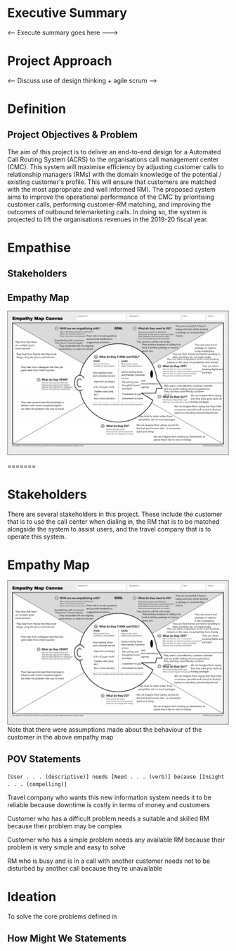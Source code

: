 # Executive Summary
<-- Execute summary goes here --->

# Project Approach
<-- Discuss use of design thinking + agile scrum -->

# Definition

## Project Objectives & Problem

The aim of this project is to deliver an end-to-end design for a Automated Call Routing System (ACRS) to the organisations call management center (CMC). This system will maximise efficiency by adjusting customer calls to relationship managers (RMs) with the domain knowledge of the potential / existing customer's profile. This will ensure that customers are matched with the most appropriate and well informed RM). The proposed system aims to improve the operational performance of the CMC by prioritising customer calls, performing customer-RM matching, and improving the outcomes of outbound telemarketing calls. In doing so, the system is projected to lift the organisations revenues in the 2019-20 fiscal year.

# Empathise

## Stakeholders


## Empathy Map
![Empathy Map](./Empathy_Map.png)

=======
# Stakeholders
There are several stakeholders in this project. These include the customer that is to use the call center when dialing in, the RM that is to be matched alongside the system to assist users, and the travel company that is to operate this system.

# Empathy Map
![Empathy Map](./Empathy_Map_Final.png)
Note that there were assumptions made about the behaviour of the customer in the above empathy map

## POV Statements
`[User . . . (descriptive)] needs [Need . . . (verb)] because [Insight . . . (compelling)]`

Travel company who wants this new information system needs it to be reliable because downtime is costly in terms of money and customers

Customer who has a difficult problem needs a suitable and skilled RM because their problem may be complex

Customer who has a simple problem needs any available RM because their problem is very simple and easy to solve

RM who is busy and is in a call with another customer needs not to be disturbed by another call because they’re unavailable


# Ideation

To solve the core problems defined in 

## How Might We Statements


